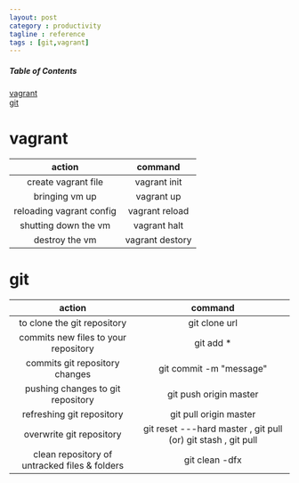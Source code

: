 ```yaml
---
layout: post
category : productivity
tagline : reference
tags : [git,vagrant]
---
```


##### Table of Contents  
[vagrant](#vagrant)  
[git](#git)  

<a name="vagrant"/>

# vagrant

action|command|
:---:|:---:|
create vagrant file|vagrant init <boxname>|
bringing vm up|vagrant up|
reloading vagrant config|vagrant reload|
shutting down the vm|vagrant halt|
destroy the vm|vagrant destory|

<a name="git"/>

# git

action|command|
:----:|:----:|
to clone the git repository|git clone url|
commits new files to your repository|git add *|
commits git repository changes|git commit -m "message"|
pushing changes to git repository|git push origin master|
refreshing git repository|git pull origin master|
overwrite git repository|git reset ---hard master , git pull (or) git stash , git pull|
clean repository of untracked files & folders|git clean -dfx|
